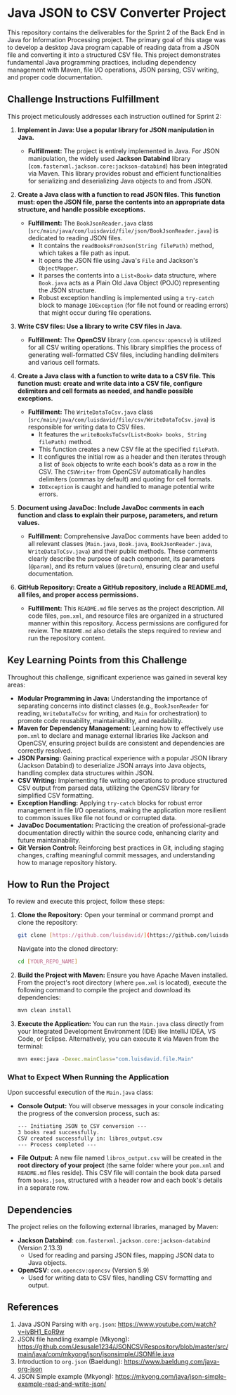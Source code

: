 # Java JSON to CSV Converter Project

This repository contains the deliverables for the Sprint 2 of the Back End in Java for Information Processing project. The primary goal of this stage was to develop a desktop Java program capable of reading data from a JSON file and converting it into a structured CSV file. This project demonstrates fundamental Java programming practices, including dependency management with Maven, file I/O operations, JSON parsing, CSV writing, and proper code documentation.

## Challenge Instructions Fulfillment

This project meticulously addresses each instruction outlined for Sprint 2:

1.  **Implement in Java: Use a popular library for JSON manipulation in Java.**
    * **Fulfillment:** The project is entirely implemented in Java. For JSON manipulation, the widely used **Jackson Databind** library (`com.fasterxml.jackson.core:jackson-databind`) has been integrated via Maven. This library provides robust and efficient functionalities for serializing and deserializing Java objects to and from JSON.

2.  **Create a Java class with a function to read JSON files. This function must: open the JSON file, parse the contents into an appropriate data structure, and handle possible exceptions.**
    * **Fulfillment:** The `BookJsonReader.java` class (`src/main/java/com/luisdavid/file/json/BookJsonReader.java`) is dedicated to reading JSON files.
        * It contains the `readBooksFromJson(String filePath)` method, which takes a file path as input.
        * It opens the JSON file using Java's `File` and Jackson's `ObjectMapper`.
        * It parses the contents into a `List<Book>` data structure, where `Book.java` acts as a Plain Old Java Object (POJO) representing the JSON structure.
        * Robust exception handling is implemented using a `try-catch` block to manage `IOException` (for file not found or reading errors) that might occur during file operations.

3.  **Write CSV files: Use a library to write CSV files in Java.**
    * **Fulfillment:** The **OpenCSV** library (`com.opencsv:opencsv`) is utilized for all CSV writing operations. This library simplifies the process of generating well-formatted CSV files, including handling delimiters and various cell formats.

4.  **Create a Java class with a function to write data to a CSV file. This function must: create and write data into a CSV file, configure delimiters and cell formats as needed, and handle possible exceptions.**
    * **Fulfillment:** The `WriteDataToCsv.java` class (`src/main/java/com/luisdavid/file/csv/WriteDataToCsv.java`) is responsible for writing data to CSV files.
        * It features the `writeBooksToCsv(List<Book> books, String filePath)` method.
        * This function creates a new CSV file at the specified `filePath`.
        * It configures the initial row as a header and then iterates through a list of `Book` objects to write each book's data as a row in the CSV. The `CSVWriter` from OpenCSV automatically handles delimiters (commas by default) and quoting for cell formats.
        * `IOException` is caught and handled to manage potential write errors.

5.  **Document using JavaDoc: Include JavaDoc comments in each function and class to explain their purpose, parameters, and return values.**
    * **Fulfillment:** Comprehensive JavaDoc comments have been added to all relevant classes (`Main.java`, `Book.java`, `BookJsonReader.java`, `WriteDataToCsv.java`) and their public methods. These comments clearly describe the purpose of each component, its parameters (`@param`), and its return values (`@return`), ensuring clear and useful documentation.

6.  **GitHub Repository: Create a GitHub repository, include a README.md, all files, and proper access permissions.**
    * **Fulfillment:** This `README.md` file serves as the project description. All code files, `pom.xml`, and resource files are organized in a structured manner within this repository. Access permissions are configured for review. The `README.md` also details the steps required to review and run the repository content.

## Key Learning Points from this Challenge

Throughout this challenge, significant experience was gained in several key areas:

* **Modular Programming in Java:** Understanding the importance of separating concerns into distinct classes (e.g., `BookJsonReader` for reading, `WriteDataToCsv` for writing, and `Main` for orchestration) to promote code reusability, maintainability, and readability.
* **Maven for Dependency Management:** Learning how to effectively use `pom.xml` to declare and manage external libraries like Jackson and OpenCSV, ensuring project builds are consistent and dependencies are correctly resolved.
* **JSON Parsing:** Gaining practical experience with a popular JSON library (Jackson Databind) to deserialize JSON arrays into Java objects, handling complex data structures within JSON.
* **CSV Writing:** Implementing file writing operations to produce structured CSV output from parsed data, utilizing the OpenCSV library for simplified CSV formatting.
* **Exception Handling:** Applying `try-catch` blocks for robust error management in file I/O operations, making the application more resilient to common issues like file not found or corrupted data.
* **JavaDoc Documentation:** Practicing the creation of professional-grade documentation directly within the source code, enhancing clarity and future maintainability.
* **Git Version Control:** Reinforcing best practices in Git, including staging changes, crafting meaningful commit messages, and understanding how to manage repository history.

## How to Run the Project

To review and execute this project, follow these steps:

1.  **Clone the Repository:**
    Open your terminal or command prompt and clone the repository:
    ```bash
    git clone [https://github.com/luisdavid/](https://github.com/luisdavid/)[YOUR_REPO_NAME].git
    ```
    Navigate into the cloned directory:
    ```bash
    cd [YOUR_REPO_NAME]
    ```

2.  **Build the Project with Maven:**
    Ensure you have Apache Maven installed. From the project's root directory (where `pom.xml` is located), execute the following command to compile the project and download its dependencies:
    ```bash
    mvn clean install
    ```

3.  **Execute the Application:**
    You can run the `Main.java` class directly from your Integrated Development Environment (IDE) like IntelliJ IDEA, VS Code, or Eclipse. Alternatively, you can execute it via Maven from the terminal:
    ```bash
    mvn exec:java -Dexec.mainClass="com.luisdavid.file.Main"
    ```

### What to Expect When Running the Application

Upon successful execution of the `Main.java` class:

* **Console Output:**
    You will observe messages in your console indicating the progress of the conversion process, such as:
    ```
    --- Initiating JSON to CSV conversion ---
    3 books read successfully.
    CSV created successfully in: libros_output.csv
    --- Process completed ---
    ```

* **File Output:**
    A new file named `libros_output.csv` will be created in the **root directory of your project** (the same folder where your `pom.xml` and `README.md` files reside). This CSV file will contain the book data parsed from `books.json`, structured with a header row and each book's details in a separate row.

## Dependencies

The project relies on the following external libraries, managed by Maven:

* **Jackson Databind**: `com.fasterxml.jackson.core:jackson-databind` (Version 2.13.3)
    * Used for reading and parsing JSON files, mapping JSON data to Java objects.
* **OpenCSV**: `com.opencsv:opencsv` (Version 5.9)
    * Used for writing data to CSV files, handling CSV formatting and output.

## References

1.  Java JSON Parsing with `org.json`: https://www.youtube.com/watch?v=iyBH1_EoR9w
2.  JSON file handling example (Mkyong): https://github.com/Jesusale1234/JSONCSVRespository/blob/master/src/main/java/com/mkyong/json/jsonsimple/JSONfile.java
3.  Introduction to `org.json` (Baeldung): https://www.baeldung.com/java-org-json
4.  JSON Simple example (Mkyong): https://mkyong.com/java/json-simple-example-read-and-write-json/
